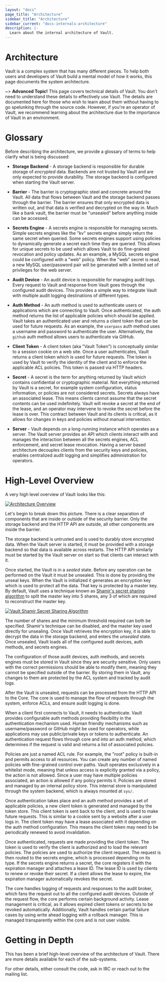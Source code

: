 ```yaml
---
layout: "docs"
page_title: "Architecture"
sidebar_title: "Architecture"
sidebar_current: "docs-internals-architecture"
description: |-
  Learn about the internal architecture of Vault.
---
```


# Architecture

Vault is a complex system that has many different pieces. To help both users and
developers of Vault build a mental model of how it works, this page documents
the system architecture.

~> **Advanced Topic!** This page covers technical details of Vault. You don't
need to understand these details to effectively use Vault. The details are
documented here for those who wish to learn about them without having to go
spelunking through the source code. However, if you're an operator of Vault, we
recommend learning about the architecture due to the importance of Vault in an
environment.

# Glossary

Before describing the architecture, we provide a glossary of terms to help
clarify what is being discussed:

- **Storage Backend** - A storage backend is responsible for durable storage of
  _encrypted_ data. Backends are not trusted by Vault and are only expected to
  provide durability. The storage backend is configured when starting the Vault
  server.

- **Barrier** - The barrier is cryptographic steel and concrete around the
  Vault. All data that flows between Vault and the storage backend passes
  through the barrier. The barrier ensures that only encrypted data is written
  out, and that data is verified and decrypted on the way in. Much like a bank
  vault, the barrier must be "unsealed" before anything inside can be accessed.

- **Secrets Engine** - A secrets engine is responsible for managing secrets.
  Simple secrets engines like the "kv" secrets engine simply return the same
  secret when queried. Some secrets engines support using policies to
  dynamically generate a secret each time they are queried. This allows for
  unique secrets to be used which allows Vault to do fine-grained revocation and
  policy updates. As an example, a MySQL secrets engine could be configured with
  a "web" policy. When the "web" secret is read, a new MySQL user/password pair
  will be generated with a limited set of privileges for the web server.

- **Audit Device** - An audit device is responsible for managing audit logs.
  Every request to Vault and response from Vault goes through the configured
  audit devices. This provides a simple way to integrate Vault with multiple
  audit logging destinations of different types.

- **Auth Method** - An auth method is used to authenticate users or applications
  which are connecting to Vault. Once authenticated, the auth method returns the
  list of applicable policies which should be applied. Vault takes an
  authenticated user and returns a client token that can be used for future
  requests. As an example, the `userpass` auth method uses a username and
  password to authenticate the user. Alternatively, the `github` auth method
  allows users to authenticate via GitHub.

- **Client Token** - A client token (aka "Vault Token") is conceptually
  similar to a session cookie on a web site. Once a user authenticates, Vault
  returns a client token which is used for future requests. The token is used by
  Vault to verify the identity of the client and to enforce the applicable ACL
  policies. This token is passed via HTTP headers.

- **Secret** - A secret is the term for anything returned by Vault which
  contains confidential or cryptographic material. Not everything returned by
  Vault is a secret, for example system configuration, status information, or
  policies are not considered secrets. Secrets always have an associated lease.
  This means clients cannot assume that the secret contents can be used
  indefinitely. Vault will revoke a secret at the end of the lease, and an
  operator may intervene to revoke the secret before the lease is over. This
  contract between Vault and its clients is critical, as it allows for changes
  in keys and policies without manual intervention.

- **Server** - Vault depends on a long-running instance which operates as a
  server. The Vault server provides an API which clients interact with and
  manages the interaction between all the secrets engines, ACL enforcement, and
  secret lease revocation. Having a server based architecture decouples clients
  from the security keys and policies, enables centralized audit logging and
  simplifies administration for operators.

# High-Level Overview

A very high level overview of Vault looks like this:

[![Architecture Overview](/img/layers.png)](/img/layers.png)

Let's begin to break down this picture. There is a clear separation of
components that are inside or outside of the security barrier. Only the storage
backend and the HTTP API are outside, all other components are inside the
barrier.

The storage backend is untrusted and is used to durably store encrypted data.
When the Vault server is started, it must be provided with a storage backend so
that data is available across restarts. The HTTP API similarly must be started
by the Vault server on start so that clients can interact with it.

Once started, the Vault is in a _sealed_ state. Before any operation can be
performed on the Vault it must be unsealed. This is done by providing the unseal
keys. When the Vault is initialized it generates an encryption key which is used
to protect all the data. That key is protected by a master key. By default,
Vault uses a technique known as [Shamir's secret sharing
algorithm](https://en.wikipedia.org/wiki/Shamir's_Secret_Sharing) to split the
master key into 5 shares, any 3 of which are required to reconstruct the master
key.

[![Vault Shamir Secret Sharing Algorithm](/img/vault-shamir-secret-sharing.svg)](/img/vault-shamir-secret-sharing.svg)

The number of shares and the minimum threshold required can both be specified.
Shamir's technique can be disabled, and the master key used directly for
unsealing. Once Vault retrieves the encryption key, it is able to decrypt the
data in the storage backend, and enters the _unsealed_ state. Once unsealed,
Vault loads all of the configured audit devices, auth methods, and secrets
engines.

The configuration of those audit devices, auth methods, and secrets engines must
be stored in Vault since they are security sensitive. Only users with the
correct permissions should be able to modify them, meaning they cannot be
specified outside of the barrier. By storing them in Vault, any changes to them
are protected by the ACL system and tracked by audit logs.

After the Vault is unsealed, requests can be processed from the HTTP API to the
Core. The core is used to manage the flow of requests through the system,
enforce ACLs, and ensure audit logging is done.

When a client first connects to Vault, it needs to authenticate. Vault provides
configurable auth methods providing flexibility in the authentication mechanism
used. Human friendly mechanisms such as username/password or GitHub might be
used for operators, while applications may use public/private keys or tokens to
authenticate. An authentication request flows through core and into an auth
method, which determines if the request is valid and returns a list of
associated policies.

Policies are just a named ACL rule. For example, the "root" policy is built-in
and permits access to all resources. You can create any number of named policies
with fine-grained control over paths. Vault operates exclusively in a whitelist
mode, meaning that unless access is explicitly granted via a policy, the action
is not allowed. Since a user may have multiple policies associated, an action is
allowed if any policy permits it. Policies are stored and managed by an internal
policy store. This internal store is manipulated through the system backend,
which is always mounted at `sys/`.

Once authentication takes place and an auth method provides a set of applicable
policies, a new client token is generated and managed by the token store. This
client token is sent back to the client, and is used to make future requests.
This is similar to a cookie sent by a website after a user logs in. The client
token may have a lease associated with it depending on the auth method
configuration. This means the client token may need to be periodically renewed
to avoid invalidation.

Once authenticated, requests are made providing the client token. The token is
used to verify the client is authorized and to load the relevant policies. The
policies are used to authorize the client request. The request is then routed to
the secrets engine, which is processed depending on its type. If the secrets
engine returns a secret, the core registers it with the expiration manager and
attaches a lease ID. The lease ID is used by clients to renew or revoke their
secret. If a client allows the lease to expire, the expiration manager
automatically revokes the secret.

The core handles logging of requests and responses to the audit broker, which
fans the request out to all the configured audit devices. Outside of the request
flow, the core performs certain background activity. Lease management is
critical, as it allows expired client tokens or secrets to be revoked
automatically. Additionally, Vault handles certain partial failure cases by
using write ahead logging with a rollback manager. This is managed transparently
within the core and is not user visible.

# Getting in Depth

This has been a brief high-level overview of the architecture of Vault. There
are more details available for each of the sub-systems.

For other details, either consult the code, ask in IRC or reach out to the
mailing list.
